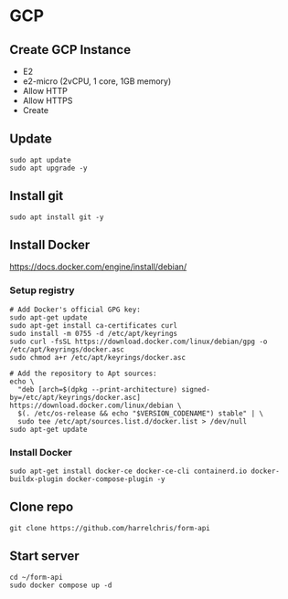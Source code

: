 # GCP

## Create GCP Instance

- E2
- e2-micro (2vCPU, 1 core, 1GB memory)
- Allow HTTP
- Allow HTTPS
- Create

## Update

```shell
sudo apt update
sudo apt upgrade -y
```

## Install git

```shell
sudo apt install git -y
```

## Install Docker

https://docs.docker.com/engine/install/debian/

### Setup registry

```shell
# Add Docker's official GPG key:
sudo apt-get update
sudo apt-get install ca-certificates curl
sudo install -m 0755 -d /etc/apt/keyrings
sudo curl -fsSL https://download.docker.com/linux/debian/gpg -o /etc/apt/keyrings/docker.asc
sudo chmod a+r /etc/apt/keyrings/docker.asc

# Add the repository to Apt sources:
echo \
  "deb [arch=$(dpkg --print-architecture) signed-by=/etc/apt/keyrings/docker.asc] https://download.docker.com/linux/debian \
  $(. /etc/os-release && echo "$VERSION_CODENAME") stable" | \
  sudo tee /etc/apt/sources.list.d/docker.list > /dev/null
sudo apt-get update
```

### Install Docker

```shell
sudo apt-get install docker-ce docker-ce-cli containerd.io docker-buildx-plugin docker-compose-plugin -y
```

## Clone repo

```shell
git clone https://github.com/harrelchris/form-api
```

## Start server

```shell
cd ~/form-api
sudo docker compose up -d
```
